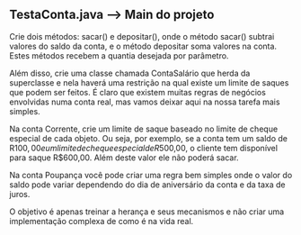 ## TestaConta.java --> Main do projeto

Crie dois métodos: sacar() e depositar(), onde o método sacar() subtrai valores do saldo da conta, e o método depositar soma valores na conta. Estes métodos recebem a quantia desejada por parâmetro.

Além disso, crie uma classe chamada ContaSalário que herda da superclasse e nela haverá uma restrição na qual existe um limite de saques que podem ser feitos. É claro que existem muitas regras de negócios envolvidas numa conta real, mas vamos deixar aqui na nossa tarefa mais simples.

Na conta Corrente, crie um limite de saque baseado no limite de cheque especial de cada objeto. Ou seja, por exemplo, se a conta tem um saldo de R$100,00 e um limite de cheque especial de R$500,00, o cliente tem disponível para saque R$600,00. Além deste valor ele não poderá sacar. 

Na conta Poupança você pode criar uma regra bem simples onde o valor do saldo pode variar dependendo do dia de aniversário da conta e da taxa de juros.

O objetivo é apenas treinar a herança e seus mecanismos e não criar uma implementação complexa de como é na vida real.

